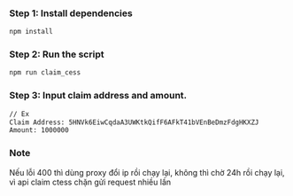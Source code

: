 ### Step 1: Install dependencies

```bash
npm install
```

### Step 2: Run the script

```bash
npm run claim_cess
```

### Step 3: Input claim address and amount.

```bash
// Ex
Claim Address: 5HNVk6EiwCqdaA3UWKtkQifF6AFkT41bVEnBeDmzFdgHKXZJ
Amount: 1000000
```

### Note
Nếu lỗi 400 thì dùng proxy đổi ip rồi chạy lại, không thì chờ 24h rồi chạy lại, vì api claim ctess chặn gửi request nhiều lần